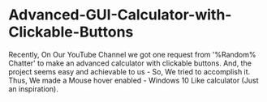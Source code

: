 # Advanced-GUI-Calculator-with-Clickable-Buttons
Recently, On Our YouTube Channel we got one request from  '%Random% Chatter' to make an advanced calculator with clickable buttons. And, the project seems easy and achievable to us - So, We tried to accomplish it. Thus, We made a Mouse hover enabled - Windows 10 Like calculator (Just an inspiration). 
